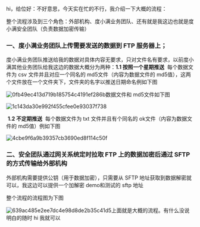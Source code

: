 hi，给位好：不好意思，今天实在忙的不行，我介绍一下大概的流程：

整个流程涉及到三个角色：外部机构、度小满业务团队、还有就是我这边也就是度小满安全团队（负责数据加密传输）

### 一、度小满业务团队上传需要发送的数据到 FTP 服务器上；

​        度小满业务团队推送给我的数据对具体内容无要求，只对文件名有要求，以前度小满其他业务团队给我这边的数据大概分为两种：
​       **1.1 按照一个星期推送**
​         每个数据文件为 csv 文件并且对应一个同名的 md5文件（内容为数据文件的 md5值），这两个文件放在一个文件夹下，文件夹的名字以推送日期命名例如下图

![0fb49ec413d719b185754c4191ef286b](/Users/liuyufeng/Library/Caches/BaiduMacHi/Share/images/0fb49ec413d719b185754c4191ef286b.png)数据文件和 md5文件如下图

![1c143da30e992f455cfee0e93037f738](/Users/liuyufeng/Library/Caches/BaiduMacHi/Share/images/1c143da30e992f455cfee0e93037f738.png)

​      **1.2 不定期推送**
​        每个数据文件为  txt 文件并且有个同名的 ok文件（内容为数据文件的 md5值）例如下图

![4cbe9f6a9b39357cb3690ed8f114c50f](/Users/liuyufeng/Library/Caches/BaiduMacHi/Share/images/4cbe9f6a9b39357cb3690ed8f114c50f.png)

### 二、安全团队通过网关系统定时拉取 FTP 上的数据加密后通过 SFTP 的方式传输给外部机构

外部机构需要提供公钥（用于数据加密），只需要从 SFTP 地址获取到数据解密就可以，我这边可以提供一个加解密 demo和测试的 sftp 地址

整个流程的流程图为下图

![639ac485e2ee7dc4e98d8de2b35c41d5](/Users/liuyufeng/Library/Caches/BaiduMacHi/Share/images/639ac485e2ee7dc4e98d8de2b35c41d5.png)上面就是大概的流程。有什么没说明白的随时 hi 我就可以

 